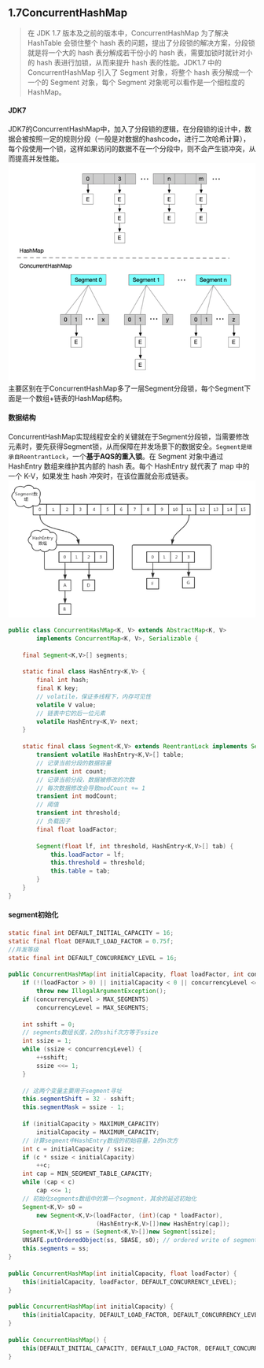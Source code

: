 ## 1.7ConcurrentHashMap
> 在 JDK 1.7 版本及之前的版本中，ConcurrentHashMap 为了解决 HashTable 会锁住整个 hash 表的问题，提出了分段锁的解决方案，分段锁就是将一个大的 hash 表分解成若干份小的 hash 表，需要加锁时就针对小的 hash 表进行加锁，从而来提升 hash 表的性能。JDK1.7 中的 ConcurrentHashMap 引入了 Segment 对象，将整个 hash 表分解成一个一个的 Segment 对象，每个 Segment 对象呢可以看作是一个细粒度的 HashMap。

#### JDK7
JDK7的ConcurrentHashMap中，加入了分段锁的逻辑，在分段锁的设计中，数据会被按照一定的规则分段（一般是对数据的hashcode，进行二次哈希计算），每个段使用一个锁，这样如果访问的数据不在一个分段中，则不会产生锁冲突，从而提高并发性能。<br>
![multithreading-1.7concurrenthashmap数据结构.jpg](../resource/multithreading/multithreading-1.7concurrenthashmap数据结构.jpg)
主要区别在于ConcurrentHashMap多了一层Segment分段锁，每个Segment下面是一个数组+链表的HashMap结构。

#### 数据结构
ConcurrentHashMap实现线程安全的关键就在于Segment分段锁，当需要修改元素时，要先获得Segment锁，从而保障在并发场景下的数据安全。`Segment是继承自ReentrantLock`，一个**基于AQS的重入锁**。在 Segment 对象中通过 HashEntry 数组来维护其内部的 hash 表。每个 HashEntry 就代表了 map 中的一个 K-V，如果发生 hash 冲突时，在该位置就会形成链表。
![multithreading-concurrenthashmap1.7完整结构图.jpg](../resource/multithreading/multithreading-concurrenthashmap1.7完整结构图.jpg)
```java
public class ConcurrentHashMap<K, V> extends AbstractMap<K, V>
        implements ConcurrentMap<K, V>, Serializable {

    final Segment<K,V>[] segments;
    
    static final class HashEntry<K,V> {
        final int hash;
        final K key;
        // volatile，保证多线程下，内存可见性
        volatile V value;
        // 链表中它的后一位元素
        volatile HashEntry<K,V> next;
    }

    static final class Segment<K,V> extends ReentrantLock implements Serializable {
        transient volatile HashEntry<K,V>[] table;
        // 记录当前分段的数据容量
        transient int count;
        // 记录当前分段，数据被修改的次数
        // 每次数据修改会导致modCount += 1
        transient int modCount;
        // 阈值
        transient int threshold;
        // 负载因子
        final float loadFactor;
        
        Segment(float lf, int threshold, HashEntry<K,V>[] tab) {
            this.loadFactor = lf;
            this.threshold = threshold;
            this.table = tab;
        }
    }
}
```
#### segment初始化
```java
static final int DEFAULT_INITIAL_CAPACITY = 16;
static final float DEFAULT_LOAD_FACTOR = 0.75f;
//并发等级
static final int DEFAULT_CONCURRENCY_LEVEL = 16;

public ConcurrentHashMap(int initialCapacity, float loadFactor, int concurrencyLevel) {
    if (!(loadFactor > 0) || initialCapacity < 0 || concurrencyLevel <= 0)
        throw new IllegalArgumentException();
    if (concurrencyLevel > MAX_SEGMENTS)
        concurrencyLevel = MAX_SEGMENTS;

    int sshift = 0;
    // segments数组长度，2的sshif次方等于ssize
    int ssize = 1;
    while (ssize < concurrencyLevel) {
        ++sshift;
        ssize <<= 1;
    }

    // 这两个变量主要用于segment寻址
    this.segmentShift = 32 - sshift;
    this.segmentMask = ssize - 1;

    if (initialCapacity > MAXIMUM_CAPACITY)
        initialCapacity = MAXIMUM_CAPACITY;
    // 计算segment中HashEntry数组的初始容量，2的n次方
    int c = initialCapacity / ssize;
    if (c * ssize < initialCapacity)
        ++c;
    int cap = MIN_SEGMENT_TABLE_CAPACITY;
    while (cap < c)
        cap <<= 1;
    // 初始化segments数组中的第一个segment，其余的延迟初始化
    Segment<K,V> s0 =
        new Segment<K,V>(loadFactor, (int)(cap * loadFactor),
                         (HashEntry<K,V>[])new HashEntry[cap]);
    Segment<K,V>[] ss = (Segment<K,V>[])new Segment[ssize];
    UNSAFE.putOrderedObject(ss, SBASE, s0); // ordered write of segments[0]
    this.segments = ss;
}

public ConcurrentHashMap(int initialCapacity, float loadFactor) {
    this(initialCapacity, loadFactor, DEFAULT_CONCURRENCY_LEVEL);
}

public ConcurrentHashMap(int initialCapacity) {
    this(initialCapacity, DEFAULT_LOAD_FACTOR, DEFAULT_CONCURRENCY_LEVEL);
}

public ConcurrentHashMap() {
    this(DEFAULT_INITIAL_CAPACITY, DEFAULT_LOAD_FACTOR, DEFAULT_CONCURRENCY_LEVEL);
}
```

